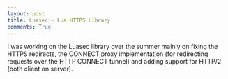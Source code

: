 ```yaml
---
layout: post
title: Luasec - Lua HTTPS Library
comments: True
---
```



I was working on the Luasec library over the summer mainly on fixing the HTTPS redirects, the CONNECT proxy implementation (for redirecting requests over the HTTP CONNECT tunnel) and adding support for HTTP/2 (both client on server).




